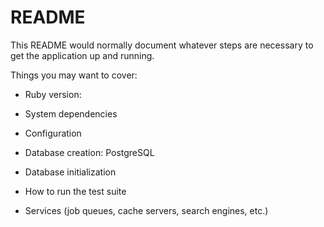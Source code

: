 # README
This README would normally document whatever steps are necessary to get the
application up and running.

Things you may want to cover:

* Ruby version:
* System dependencies
* Configuration
* Database creation: PostgreSQL

* Database initialization

* How to run the test suite

* Services (job queues, cache servers, search engines, etc.)
